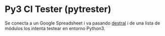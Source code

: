 # Py3 CI Tester (pytrester)

Se conecta a un Google Spreadsheet i va pasando [destral](https://github.com/gisce/destral) i de una
lista de módulos los intenta testear en entorno Python3.
